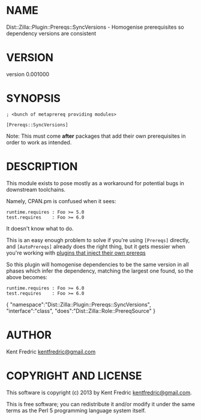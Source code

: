 # NAME

Dist::Zilla::Plugin::Prereqs::SyncVersions - Homogenise prerequisites so dependency versions are consistent

# VERSION

version 0.001000

# SYNOPSIS

    ; <bunch of metaprereq providing modules>

    [Prereqs::SyncVersions]

Note: This must come __after__ packages that add their own prerequisites in order to work as intended.

# DESCRIPTION

This module exists to pose mostly as a workaround for potential bugs in downstream toolchains.

Namely, CPAN.pm is confused when it sees:

    runtime.requires : Foo >= 5.0
    test.requires    : Foo >= 6.0

It doesn't know what to do.

This is an easy enough problem to solve if you're using `[Prereqs]` directly,
and `[AutoPrereqs]` already does the right thing, but it gets messier
when you're working with [plugins that inject their own prereqs](https://github.com/dagolden/Path-Tiny/commit/c620171db96597456a182ea6088a24d8de5debf6)

So this plugin will homogenise dependencies to be the same version in all phases
which infer the dependency, matching the largest one found, so the above becomes:

    runtime.requires : Foo >= 6.0
    test.requires    : Foo >= 6.0

{
    "namespace":"Dist::Zilla::Plugin::Prereqs::SyncVersions",
    "interface":"class",
    "does":"Dist::Zilla::Role::PrereqSource"
}



# AUTHOR

Kent Fredric <kentfredric@gmail.com>

# COPYRIGHT AND LICENSE

This software is copyright (c) 2013 by Kent Fredric <kentfredric@gmail.com>.

This is free software; you can redistribute it and/or modify it under
the same terms as the Perl 5 programming language system itself.
